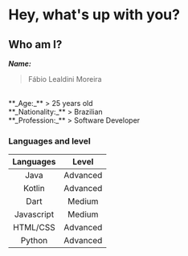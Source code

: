 # Hey, what's up with you? 

## Who am I?
**_Name:_**
> Fábio Lealdini Moreira
<br/>
**_Age:_** 
> 25 years old
<br/>
**_Nationality:_**
> Brazilian
<br/>
**_Profession:_**
> Software Developer

### Languages and level 
|  Languages |   Level  |
|:----------:|:--------:|
|    Java    | Advanced |
|   Kotlin   | Advanced |
|    Dart    |  Medium  |
| Javascript |  Medium  |
|  HTML/CSS  | Advanced |
|   Python   | Advanced |
